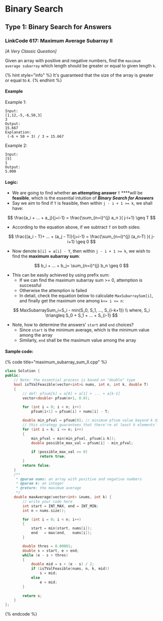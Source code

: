 # Binary Search

## Type 1: Binary Search for Answers

### LinkCode 617: Maximum Average Subarray II

_\[A Very Classic Question\]_

Given an array with positive and negative numbers, find the `maximum average subarray` which length should be greater or equal to given length `k`.

{% hint style="info" %}
 It's guaranteed that the size of the array is greater or equal to _k_.
{% endhint %}

#### Example

Example 1:

```text
Input:
[1,12,-5,-6,50,3]
3
Output:
15.667
Explanation:
 (-6 + 50 + 3) / 3 = 15.667
```

Example 2:

```text
Input:
[5]
1
Output:
5.000
```

#### Logic:

* We are going to find whether **an attempting answer** `T` ****will be **feasible**, which is the essential intuition of _**Binary Search for Answers**_
* Say we aim to find if `T` is feasible, then within `j - i + 1 >= k`, we shall have:

$$
\frac{a_i + ... + a_j}{j+i-1} = \frac{\sum_{n=i}^{j} a_n }{ j-i+1} \geq T
$$

* According to the equation above, if we subtract `T` on both sides:

$$
\frac{(a_i - T)+ ... + (a_j - T)}{j+i-1} = \frac{\sum_{n=i}^{j} (a_n-T) }{ j-i+1} \geq 0
$$

* Now denote `b[i] = a[i] - T`, then within `j - i + 1 >= k`, we wish to find the **maximum subarray sum**:

$$
b_i + ... + b_j= \sum_{n=i}^{j} b_n \geq 0
$$

* This can be easily achieved by using prefix sum:
  * If we can find the maximum subarray sum &gt;= 0, attemption is successful
  * Otherwise the attemption is failed
  * In detail, check the equation below to calculate `MaxSubarraySum[i]`, and finally get the maximum one among `k<= i <= n`:

$$
MaxSubarraySum_i=S_i - min(S_0, S_1, ..., S_{i-k+1})
\\
where, S_i \triangleq S_0 + S_1 + ... + S_{i-1}
$$

* Note, how to determine the answers' `start` and `end` choices?
  * Since `start` is the minimum average, which is the minimum value among the array
  * Similarly, `end` shall be the maximum value among the array

#### Sample code:

{% code title="maximum\_subarray\_sum\_II.cpp" %}
```cpp
class Solution {
public:
    // Note: the essential process is based on "double" type
    bool isTValFeasible(vector<int>& nums, int n, int k, double T)
    {
        // def: pfsum[k] = a[0] + a[1] + ... + a[k-1]
        vector<double> pfsum(n+1, 0.0);
        
        for (int i = 0; i < n; i++)
            pfsum[i+1] = pfsum[i] + nums[i] - T;

        double min_pfval = pfsum[0]; // minimum pfsum value beyond k distance to i
        // this strategy guarantees that there're at least k elements' sum
        for (int i = k; i <= n; i++)
        {
            min_pfval = min(min_pfval, pfsum[i-k]);
            double possible_max_val = pfsum[i] - min_pfval;
            
            if (possible_max_val >= 0)
                return true;
        }
        return false;
    }
    /**
     * @param nums: an array with positive and negative numbers
     * @param k: an integer
     * @return: the maximum average
     */
    double maxAverage(vector<int> &nums, int k) {
        // write your code here
        int start = INT_MAX, end = INT_MIN;
        int n = nums.size();

        for (int i = 0; i < n; i++)
        {
            start = min(start, nums[i]);
            end   = max(end,   nums[i]);
        }

        double thres = 0.00001;
        double s = start, e = end;
        while (e - s > thres)
        {
            double mid = s + (e - s) / 2;
            if (isTValFeasible(nums, n, k, mid))
                s = mid;
            else
                e = mid;
        }
        
        return s;
    }
};
```
{% endcode %}



